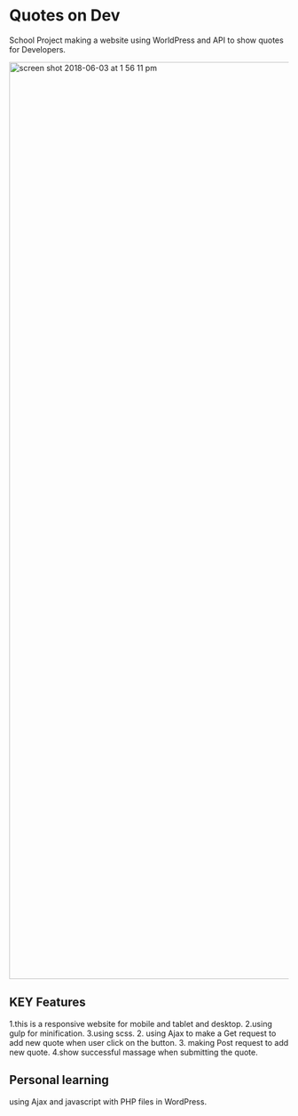 # Quotes on Dev

School Project making a website using WorldPress and API to show quotes for Developers.

<img width="1650" alt="screen shot 2018-06-03 at 1 56 11 pm" src="https://user-images.githubusercontent.com/37827068/40891293-f3830ab4-6737-11e8-9832-3ba751b6282d.png">

## KEY  Features

1.this is a responsive website for mobile and tablet and desktop.
2.using gulp for minification.
3.using scss.
2. using Ajax to make a Get request to add new quote when user click on the button.
3. making Post request to add new quote.
4.show successful massage when submitting the quote.

## Personal learning

using Ajax and javascript with PHP files in WordPress.
